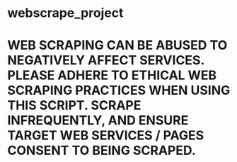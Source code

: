 # webscrape_project

# WEB SCRAPING CAN BE ABUSED TO NEGATIVELY AFFECT SERVICES. PLEASE ADHERE TO ETHICAL WEB SCRAPING PRACTICES WHEN USING THIS SCRIPT. SCRAPE INFREQUENTLY, AND ENSURE TARGET WEB SERVICES / PAGES CONSENT TO BEING SCRAPED. 
